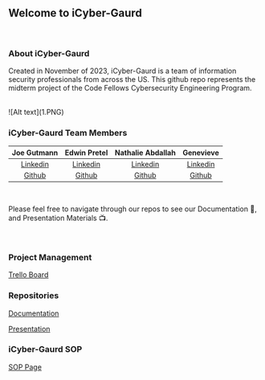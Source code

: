 ## Welcome to iCyber-Gaurd

<br>



### About iCyber-Gaurd

Created in November of 2023, iCyber-Gaurd is a team of information security professionals from across the US. This github repo represents the midterm project of the Code Fellows Cybersecurity Engineering Program.

<br>
![Alt text](1.PNG)
<br>

### iCyber-Gaurd Team Members

| Joe Gutmann | Edwin Pretel | Nathalie Abdallah | Genevieve |
|:----------------------:|:-----------------------:|:----------------------:|:----------------------:|
| [Linkedin](https://www.linkedin.com/in/joegutmann/) | [Linkedin](http://www.linkedin.com/in/preteledwin) | [Linkedin](https://www.linkedin.com/in/nataliabdallah) | [Linkedin]() 
| [Github](https://github.com/Joegutmann) | [Github](http://www.linkedin.com/in/preteledwin) | [Github](https://github.com/nataliabdallah) | [Github]() 

<br>

Please feel free to navigate through our repos to see our Documentation 📝, and Presentation Materials 📺.

<br>

### Project Management

[Trello Board](https://trello.com/b/Qx70t40h/icyber-gaurd)
<br>

### Repositories

[Documentation](https://github.com/iCyber-Gaurd/Documentation)

[Presentation](https://github.com/Cerulean-Shield/Presentation)

### iCyber-Gaurd SOP
[SOP Page](https://github.com/iCyber-Gaurd/SOP)
